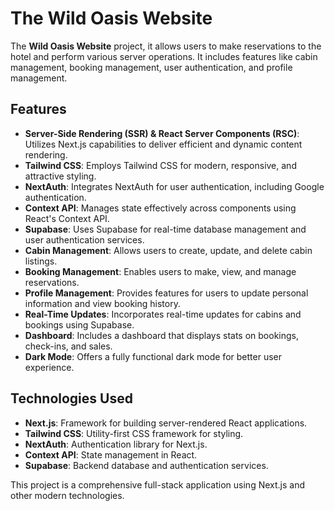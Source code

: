 # The Wild Oasis Website

The **Wild Oasis Website** project, it allows users to make reservations to the hotel and perform various server operations. It includes features like cabin management, booking management, user authentication, and profile management.

## Features

- **Server-Side Rendering (SSR) & React Server Components (RSC)**: Utilizes Next.js capabilities to deliver efficient and dynamic content rendering.
- **Tailwind CSS**: Employs Tailwind CSS for modern, responsive, and attractive styling.
- **NextAuth**: Integrates NextAuth for user authentication, including Google authentication.
- **Context API**: Manages state effectively across components using React's Context API.
- **Supabase**: Uses Supabase for real-time database management and user authentication services.
- **Cabin Management**: Allows users to create, update, and delete cabin listings.
- **Booking Management**: Enables users to make, view, and manage reservations.
- **Profile Management**: Provides features for users to update personal information and view booking history.
- **Real-Time Updates**: Incorporates real-time updates for cabins and bookings using Supabase.
- **Dashboard**: Includes a dashboard that displays stats on bookings, check-ins, and sales.
- **Dark Mode**: Offers a fully functional dark mode for better user experience.

## Technologies Used

- **Next.js**: Framework for building server-rendered React applications.
- **Tailwind CSS**: Utility-first CSS framework for styling.
- **NextAuth**: Authentication library for Next.js.
- **Context API**: State management in React.
- **Supabase**: Backend database and authentication services.

This project is a comprehensive full-stack application using Next.js and other modern technologies.
